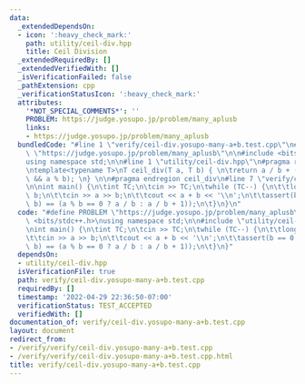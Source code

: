 ```yaml
---
data:
  _extendedDependsOn:
  - icon: ':heavy_check_mark:'
    path: utility/ceil-div.hpp
    title: Ceil Division
  _extendedRequiredBy: []
  _extendedVerifiedWith: []
  _isVerificationFailed: false
  _pathExtension: cpp
  _verificationStatusIcon: ':heavy_check_mark:'
  attributes:
    '*NOT_SPECIAL_COMMENTS*': ''
    PROBLEM: https://judge.yosupo.jp/problem/many_aplusb
    links:
    - https://judge.yosupo.jp/problem/many_aplusb
  bundledCode: "#line 1 \"verify/ceil-div.yosupo-many-a+b.test.cpp\"\n#define PROBLEM\
    \ \"https://judge.yosupo.jp/problem/many_aplusb\"\n\n#include <bits/stdc++.h>\n\
    using namespace std;\n\n#line 1 \"utility/ceil-div.hpp\"\n#pragma region ceil_div\n\
    \ntemplate<typename T>\nT ceil_div(T a, T b) { \n\treturn a / b + ((a ^ b) > 0\
    \ && a % b); \n} \n\n#pragma endregion ceil_div\n#line 7 \"verify/ceil-div.yosupo-many-a+b.test.cpp\"\
    \n\nint main() {\n\tint TC;\n\tcin >> TC;\n\twhile (TC--) {\n\t\tlong long a,\
    \ b;\n\t\tcin >> a >> b;\n\t\tcout << a + b << '\\n';\n\t\tassert(b == 0 || ceil_div(a,\
    \ b) == (a % b == 0 ? a / b : a / b + 1));\n\t}\n}\n"
  code: "#define PROBLEM \"https://judge.yosupo.jp/problem/many_aplusb\"\n\n#include\
    \ <bits/stdc++.h>\nusing namespace std;\n\n#include \"utility/ceil-div.hpp\"\n\
    \nint main() {\n\tint TC;\n\tcin >> TC;\n\twhile (TC--) {\n\t\tlong long a, b;\n\
    \t\tcin >> a >> b;\n\t\tcout << a + b << '\\n';\n\t\tassert(b == 0 || ceil_div(a,\
    \ b) == (a % b == 0 ? a / b : a / b + 1));\n\t}\n}"
  dependsOn:
  - utility/ceil-div.hpp
  isVerificationFile: true
  path: verify/ceil-div.yosupo-many-a+b.test.cpp
  requiredBy: []
  timestamp: '2022-04-29 22:36:50-07:00'
  verificationStatus: TEST_ACCEPTED
  verifiedWith: []
documentation_of: verify/ceil-div.yosupo-many-a+b.test.cpp
layout: document
redirect_from:
- /verify/verify/ceil-div.yosupo-many-a+b.test.cpp
- /verify/verify/ceil-div.yosupo-many-a+b.test.cpp.html
title: verify/ceil-div.yosupo-many-a+b.test.cpp
---
```

